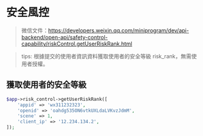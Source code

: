 # 安全風控

> 微信文件：https://developers.weixin.qq.com/miniprogram/dev/api-backend/open-api/safety-control-capability/riskControl.getUserRiskRank.html

> tips: 根據提交的使用者資訊資料獲取使用者的安全等級 risk_rank，無需使用者授權。

## 獲取使用者的安全等級

```php
$app->risk_control->getUserRiskRank([
	'appid' => 'wx311232323',
	'openid' => 'oahdg535ON6vtkUXLdaLVKvzJdmM',
	'scene' => 1,
	'client_ip' => '12.234.134.2',
]);
```